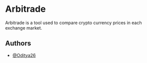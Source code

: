 
# Arbitrade

Arbitrade is a tool used to compare crypto currency prices in each exchange market.


## Authors

- [@Oditya26](https://github.com/Oditya26)
